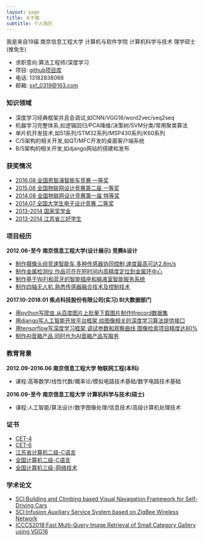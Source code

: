 ```yaml
---
layout: page
title: 关于我
subtitle: 个人简历
---
```


我是来自19届 南京信息工程大学 计算机与软件学院 计算机科学与技术 理学硕士(推免生)

- 求职意向:算法工程师/深度学习
- 项目: [github项目库](https://github.com/shen1994)
- 电话: 13182838068
- 邮箱: sxf_0319@163.com

### 知识领域

- 深度学习经典框架并且会调试,如CNN/VGG16/word2vec/seq2seq
- 机器学习完整体系,如逻辑回归/PCA降维/决策树/SVM分类/常用聚类算法
- 单片机开发技术,如51系列/STM32系列/MSP430系列/K60系列
- C/S架构的相关开发,如QT/MFC开发的桌面客户端系统
- B/S架构的相关开发,如django网站的搭建和发布

### 获奖情况

- [2016.08 全国恩智浦智能车竞赛 一等奖](https://github.com/shen1994/README/raw/master/person/1.jpg)
- [2015.08 全国物联网设计竞赛第二届 一等奖](https://github.com/shen1994/README/raw/master/person/2.jpg)
- [2014.08 全国物联网设计竞赛第一届 特等奖](https://github.com/shen1994/README/raw/master/person/3.jpg)
- [2014.07 全国大学生电子设计竞赛 二等奖](https://github.com/shen1994/README/raw/master/person/4.jpg)
- [2013-2014 国家奖学金](https://github.com/shen1994/README/raw/master/person/5.jpg)
- [2013-2014 江苏省三好学生](https://github.com/shen1994/README/raw/master/person/6.jpg)

### 项目经历

**2012.06-至今 南京信息工程大学(设计展示) 竞赛&设计**
- [制作摄像头组竞速智能车,多种传感器协同控制,速度最高可达2.8m/s](https://github.com/shen1994/SmartCar)
- [制作金属检测仪,作品可在在短时间内高精度定位到金属环中心](#)
- [制作基于WiFI和蓝牙的智能插座和输液室智能服务系统](#)
- [制作四轴无人机,熟悉传感器融合技术及控制技术](#)

**2017.10-2018.01 焦点科技股份有限公司(实习) BI大数据部门**
- [用python写爬虫,从百度图片上批量下载图片制作tfrecord数据集](https://github.com/shen1994/BaiduSpider)
- [用django写人工智能开放平台框架,给图像相关的深度学习算法提供接口](https://github.com/shen1994/DeepZero)
- [用tensorflow写深度学习框架,调试参数和观察曲线,图像检索项目精度达80%](https://github.com/shen1994/ImageRetrieval_VGG16)
- [制作AI音箱产品,同时也为AI音箱产品写服务](#)

### 教育背景

**2012.09-2016.06 南京信息工程大学 物联网工程(本科)**
- 课程:高等数学/线性代数/概率论/模拟电路技术基础/数字电路技术基础

**2016.09-至今 南京信息工程大学 计算机科学与技术(硕士)**
- 课程:人工智能/算法设计/数字图像处理/信息技术/高级计算机处理技术  

### 证书

- [CET-4](https://github.com/shen1994/README/raw/master/person/c1.jpg)
- [CET-6](https://github.com/shen1994/README/raw/master/person/c2.jpg)
- [江苏省计算机二级-C语言](https://github.com/shen1994/README/raw/master/person/c3.jpg)
- [全国计算机二级-C语言](https://github.com/shen1994/README/raw/master/person/c4.jpg)
- [全国计算机三级-网络技术](https://github.com/shen1994/README/raw/master/person/c5.jpg)

### 学术论文

- [SCI:Building and Climbing based Visual Navagation Framework for Self-Driving Cars](http://link.springer.com/10.1007/s11036-017-0976-9)
- [SCI:Infusion Auxiliary Service System based on ZigBee Wireless Network](https://doi.org/10.1109/ACCESS.2018.2809676)
- [ICCCS2018:Fast Multi-Query Image Retrieval of Small Category Gallery using VGG16](#)

